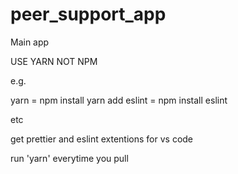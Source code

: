 # peer_support_app
Main app

USE YARN NOT NPM

e.g.

yarn = npm install 
yarn add eslint = npm install eslint

etc

get prettier and eslint extentions for vs code 

run 'yarn' everytime you pull 
